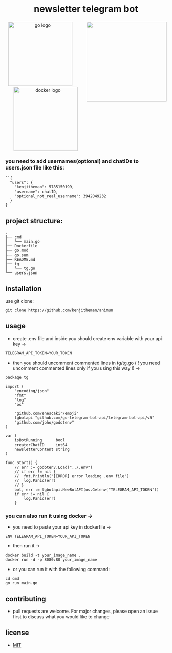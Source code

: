 <h1 align="center">newsletter telegram bot</h1>

###

<img align="right" height="250" src="https://media.tenor.com/k_h_hLhzhW4AAAAd/news.gif"  />

###

<div align="center">
  <img src="https://cdn.jsdelivr.net/gh/devicons/devicon/icons/go/go-original.svg" height="200" alt="go logo"  />
  <img width="30" />
  <img src="https://cdn.jsdelivr.net/gh/devicons/devicon/icons/docker/docker-original.svg" height="200" alt="docker logo"  />
</div>

###

### you need to add usernames(optional) and chatIDs to users.json file like this:

```
``{
  "users": {
    "kenjitheman": 5785150199,
    "username": chatID,
    "optional_not_real_username": 3942049232
  }
}
```

## project structure:

```
.
├── cmd
│   └── main.go
├── Dockerfile
├── go.mod
├── go.sum
├── README.md
├── tg
│   └── tg.go
└── users.json
```

## installation

use git clone:

```
git clone https://github.com/kenjitheman/animun
```

## usage

- create .env file and inside you should create env variable with your api key
  ->

```
TELEGRAM_API_TOKEN=YOUR_TOKEN
```

- then you should uncomment commented lines in tg/tg.go ( ! you need uncomment
  commented lines only if you using this way !) ->

```
package tg

import (
	"encoding/json"
	"fmt"
	"log"
	"os"

	"github.com/enescakir/emoji"
	tgbotapi "github.com/go-telegram-bot-api/telegram-bot-api/v5"
	"github.com/joho/godotenv"
)

var (
	isBotRunning      bool
	creatorChatID     int64
	newsletterContent string
)

func Start() {
	// err := godotenv.Load("../.env")
	// if err != nil {
	// 	fmt.Println("[ERROR] error loading .env file")
	// 	log.Panic(err)
	// }
	bot, err := tgbotapi.NewBotAPI(os.Getenv("TELEGRAM_API_TOKEN"))
	if err != nil {
		log.Panic(err)
	}
```

### you can also run it using docker ->

- you need to paste your api key in dockerfile ->

```
ENV TELEGRAM_API_TOKEN=YOUR_API_TOKEN
```

- then run it ->

```
docker build -t your_image_name .
docker run -d -p 8080:80 your_image_name
```

- or you can run it with the following command:

```
cd cmd
go run main.go
```

## contributing

- pull requests are welcome. For major changes, please open an issue first to
  discuss what you would like to change

## license

- [MIT](https://choosealicense.com/licenses/mit/)
